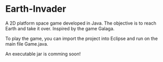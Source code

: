 # Earth-Invader
A 2D platform space game developed in Java. The objective is to reach Earth and take it over. Inspired by the game Galaga.

To play the game, you can import the project into Eclipse and run on the main file Game.java.

An executable jar is comming soon!
